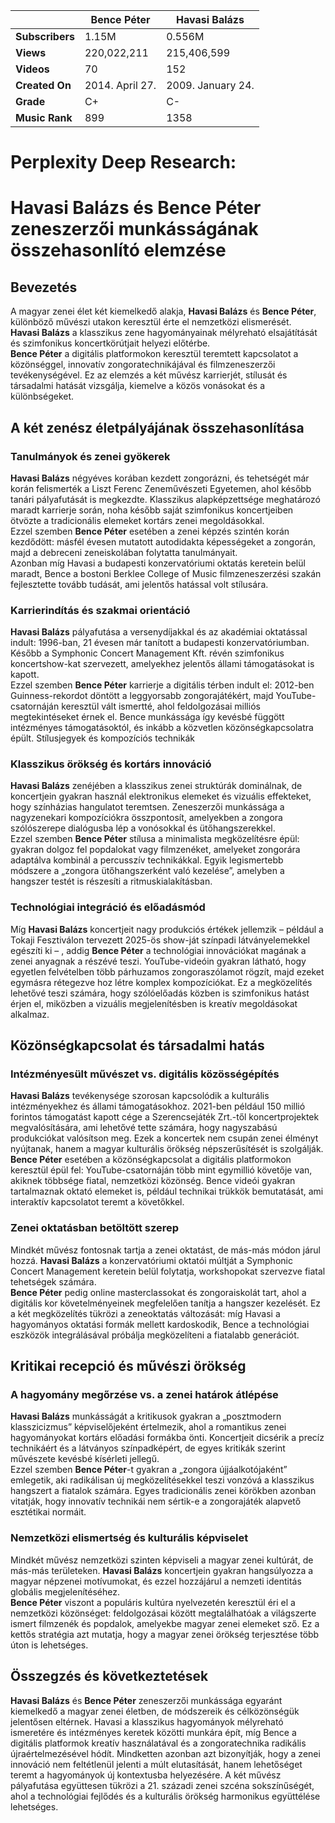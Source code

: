 |                     | ****Bence Péter**** | ****Havasi Balázs**** |
|---------------------|-----------------|--------------------|
| **Subscribers**     | 1.15M           | 0.556M             |
| **Views**           | 220,022,211     | 215,406,599        |
| **Videos**          | 70              | 152                |
| **Created On**      | 2014. April 27. | 2009. January 24.  |
| **Grade**           | C+              | C-                 |
| **Music Rank**      | 899             | 1358               |

# **Perplexity Deep Research:**
# **Havasi Balázs és Bence Péter zeneszerzői munkásságának összehasonlító elemzése**

## **Bevezetés**  

A magyar zenei élet két kiemelkedő alakja, **Havasi Balázs** és **Bence Péter**, különböző művészi utakon keresztül érte el nemzetközi elismerését.  
**Havasi Balázs** a klasszikus zene hagyományainak mélyreható elsajátítását és szimfonikus koncertkörútjait helyezi előtérbe.  
**Bence Péter** a digitális platformokon keresztül teremtett kapcsolatot a közönséggel, innovatív zongoratechnikájával és filmzeneszerzői tevékenységével. Ez az elemzés a két művész karrierjét, stílusát és társadalmi hatását vizsgálja, kiemelve a közös vonásokat és a különbségeket.

## **A két zenész életpályájának összehasonlítása**  

### Tanulmányok és zenei gyökerek  
**Havasi Balázs** négyéves korában kezdett zongorázni, és tehetségét már korán felismerték a Liszt Ferenc Zeneművészeti Egyetemen, ahol később tanári pályafutását is megkezdte. 
Klasszikus alapképzettsége meghatározó maradt karrierje során, noha később saját szimfonikus koncertjeiben ötvözte a tradicionális elemeket kortárs zenei megoldásokkal.  
Ezzel szemben **Bence Péter** esetében a zenei képzés szintén korán kezdődött: másfél évesen mutatott autodidakta képességeket a zongorán, majd a debreceni zeneiskolában folytatta tanulmányait.  
Azonban míg Havasi a budapesti konzervatóriumi oktatás keretein belül maradt, Bence a bostoni Berklee College of Music filmzeneszerzési szakán fejlesztette tovább tudását, ami jelentős hatással volt stílusára.

### Karrierindítás és szakmai orientáció  
**Havasi Balázs** pályafutása a versenydíjakkal és az akadémiai oktatással indult: 1996-ban, 21 évesen már tanított a budapesti konzervatóriumban. Később a Symphonic Concert Management Kft. révén szimfonikus koncertshow-kat szervezett, amelyekhez jelentős állami támogatásokat is kapott.  
Ezzel szemben **Bence Péter** karrierje a digitális térben indult el: 2012-ben Guinness-rekordot döntött a leggyorsabb zongorajátékért, majd YouTube-csatornáján keresztül vált ismertté, ahol feldolgozásai milliós megtekintéseket érnek el. Bence munkássága így kevésbé függött intézményes támogatásoktól, és inkább a közvetlen közönségkapcsolatra épült.
Stílusjegyek és kompozíciós technikák

### Klasszikus örökség és kortárs innováció  
**Havasi Balázs** zenéjében a klasszikus zenei struktúrák dominálnak, de koncertjein gyakran használ elektronikus elemeket és vizuális effekteket, hogy színházias hangulatot teremtsen. Zeneszerzői munkássága a nagyzenekari kompozíciókra összpontosít, amelyekben a zongora szólószerepe dialógusba lép a vonósokkal és ütőhangszerekkel.  
Ezzel szemben **Bence Péter** stílusa a minimalista megközelítésre épül: gyakran dolgoz fel popdalokat vagy filmzenéket, amelyeket zongorára adaptálva kombinál a percusszív technikákkal. Egyik legismertebb módszere a „zongora ütőhangszerként való kezelése”, amelyben a hangszer testét is részesíti a ritmuskialakításban.

### Technológiai integráció és előadásmód  
Míg **Havasi Balázs** koncertjeit nagy produkciós értékek jellemzik – például a Tokaji Fesztiválon tervezett 2025-ös show-ját színpadi látványelemekkel egészíti ki – , addig **Bence Péter** a technológiai innovációkat magának a zenei anyagnak a részévé teszi. YouTube-videóin gyakran látható, hogy egyetlen felvételben több párhuzamos zongoraszólamot rögzít, majd ezeket egymásra rétegezve hoz létre komplex kompozíciókat. Ez a megközelítés lehetővé teszi számára, hogy szólóelőadás közben is szimfonikus hatást érjen el, miközben a vizuális megjelenítésben is kreatív megoldásokat alkalmaz.

## Közönségkapcsolat és társadalmi hatás  

### Intézményesült művészet vs. digitális közösségépítés  
**Havasi Balázs** tevékenysége szorosan kapcsolódik a kulturális intézményekhez és állami támogatásokhoz. 2021-ben például 150 millió forintos támogatást kapott cége a Szerencsejáték Zrt.-től koncertprojektek megvalósítására, ami lehetővé tette számára, hogy nagyszabású produkciókat valósítson meg. Ezek a koncertek nem csupán zenei élményt nyújtanak, hanem a magyar kulturális örökség népszerűsítését is szolgálják.  
**Bence Péter** esetében a közönségkapcsolat a digitális platformokon keresztül épül fel: YouTube-csatornáján több mint egymillió követője van, akiknek többsége fiatal, nemzetközi közönség. Bence videói gyakran tartalmaznak oktató elemeket is, például technikai trükkök bemutatását, ami interaktív kapcsolatot teremt a követőkkel.

### Zenei oktatásban betöltött szerep  
Mindkét művész fontosnak tartja a zenei oktatást, de más-más módon járul hozzá. **Havasi Balázs** a konzervatóriumi oktatói múltját a Symphonic Concert Management keretein belül folytatja, workshopokat szervezve fiatal tehetségek számára.  
**Bence Péter** pedig online masterclassokat és zongoraiskolát tart, ahol a digitális kor követelményeinek megfelelően tanítja a hangszer kezelését. Ez a két megközelítés tükrözi a zeneoktatás változását: míg Havasi a hagyományos oktatási formák mellett kardoskodik, Bence a technológiai eszközök integrálásával próbálja megközelíteni a fiatalabb generációt.

## Kritikai recepció és művészi örökség

### A hagyomány megőrzése vs. a zenei határok átlépése  
**Havasi Balázs** munkásságát a kritikusok gyakran a „posztmodern klasszicizmus” képviselőjeként értelmezik, ahol a romantikus zenei hagyományokat kortárs előadási formákba önti. Koncertjeit dicsérik a precíz technikáért és a látványos színpadképért, de egyes kritikák szerint művészete kevésbé kísérleti jellegű.  
Ezzel szemben **Bence Péter**-t gyakran a „zongora újjáalkotójaként” emlegetik, aki radikálisan új megközelítésekkel teszi vonzóvá a klasszikus hangszert a fiatalok számára. Egyes tradicionális zenei körökben azonban vitatják, hogy innovatív technikái nem sértik-e a zongorajáték alapvető esztétikai normáit.

### Nemzetközi elismertség és kulturális képviselet  
Mindkét művész nemzetközi szinten képviseli a magyar zenei kultúrát, de más-más területeken. **Havasi Balázs** koncertjein gyakran hangsúlyozza a magyar népzenei motívumokat, és ezzel hozzájárul a nemzeti identitás globális megjelenítéséhez.  
**Bence Péter** viszont a populáris kultúra nyelvezetén keresztül éri el a nemzetközi közönséget: feldolgozásai között megtalálhatóak a világszerte ismert filmzenék és popdalok, amelyekbe magyar zenei elemeket sző. Ez a kettős stratégia azt mutatja, hogy a magyar zenei örökség terjesztése több úton is lehetséges.

## Összegzés és következtetések  

**Havasi Balázs** és **Bence Péter** zeneszerzői munkássága egyaránt kiemelkedő a magyar zenei életben, de módszereik és célközönségük jelentősen eltérnek. Havasi a klasszikus hagyományok mélyreható ismeretére és intézményes keretek közötti munkára épít, míg Bence a digitális platformok kreatív használatával és a zongoratechnika radikális újraértelmezésével hódít. Mindketten azonban azt bizonyítják, hogy a zenei innováció nem feltétlenül jelenti a múlt elutasítását, hanem lehetőséget teremt a hagyományok új kontextusba helyezésére. A két művész pályafutása együttesen tükrözi a 21. századi zenei szcéna sokszínűségét, ahol a technológiai fejlődés és a kulturális örökség harmonikus együttélése lehetséges.
